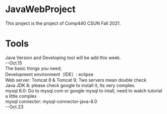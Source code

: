 # JavaWebProject

This project is the project of Comp440 CSUN Fall 2021.

# Tools

Java Version and Developing tool will be add this week.  
--Oct.15  
The basic things you need;  
Development environment（IDE）: eclipse  
Web server: Tomcat 8 & Tomcat 9; Two servers mean double check  
Java JDK 8: please check google to install it, Its very complex.  
mysql 8.0: Go to mysql.com or google mysql to intall, need to watch tutorial a little complex  
mysql connector:  mysql-connector-java-8.0  
--Oct.23  
